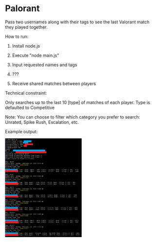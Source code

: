 # Palorant
Pass two usernames along with their tags to see the last Valorant match they played together.

How to run:

1. Install node.js

2. Execute "node main.js"

3. Input requested names and tags

4. ???

5. Receive shared matches between players


Technical constraint:

Only searches up to the last 10 [type] of matches of each player. Type is defaulted to Competitive



Note:
You can choose to filter which category you prefer to search: Unrated, Spike Rush, Escalation, etc.

Example output:

<img src="https://github.com/KenLHua/Palorant/blob/master/example.png" width=50% height=50%>
